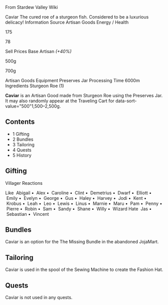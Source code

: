 From Stardew Valley Wiki

Caviar The cured roe of a sturgeon fish. Considered to be a luxurious delicacy! Information Source Artisan Goods Energy / Health

175

78

Sell Prices Base Artisan *(+40%)*

500g

700g

Artisan Goods Equipment Preserves Jar Processing Time 6000m Ingredients Sturgeon Roe (1)

**Caviar** is an Artisan Good made from Sturgeon Roe using the Preserves Jar. It may also randomly appear at the Traveling Cart for data-sort-value="500"1,500–2,500g.

## Contents

- 1 Gifting
- 2 Bundles
- 3 Tailoring
- 4 Quests
- 5 History

## Gifting

Villager Reactions

Like  Abigail •  Alex •  Caroline •  Clint •  Demetrius •  Dwarf •  Elliott •  Emily •  Evelyn •  George •  Gus •  Haley •  Harvey •  Jodi •  Kent •  Krobus •  Leah •  Leo •  Lewis •  Linus •  Marnie •  Maru •  Pam •  Penny •  Pierre •  Robin •  Sam •  Sandy •  Shane •  Willy •  Wizard Hate  Jas •  Sebastian •  Vincent

## Bundles

Caviar is an option for the The Missing Bundle in the abandoned JojaMart.

## Tailoring

Caviar is used in the spool of the Sewing Machine to create the Fashion Hat.

## Quests

Caviar is not used in any quests.